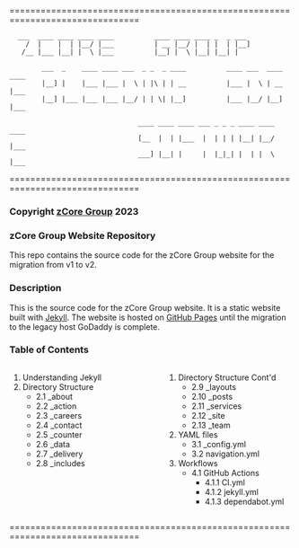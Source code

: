 ===============================================================================

      ___  ____ ____ ____ ____          ____ ____ ____ _  _ ___
        /  |    |  | |__/ |___          | __ |__/ |  | |  | |__]
       /__ |___ |__| |  \ |___          |__] |  \ |__| |__| |

            ___  _    ____ ____ ___  _ _  _ ____          ____ ___  ____ ____
            |__] |    |___ |___ |  \ | |\ | | __          |___ |  \ | __ |___
            |__] |___ |___ |___ |__/ | | \| |__]          |___ |__/ |__] |___

                                    ____ ____ ____ ___ _ _ _ ____ ____ ____
                                    [__  |  | |___  |  | | | |__| |__/ |___
                                    ___] |__| |     |  |_|_| |  | |  \ |___

===============================================================================
### Copyright [zCore Group](https://zcoregroup.com) 2023

### zCore Group Website Repository
This repo contains the source code for the zCore Group website for the migration from v1 to v2.
### Description
This is the source code for the zCore Group website. It is a static website built with [Jekyll](https://jekyllrb.com/). The website is hosted on [GitHub Pages](https://pages.github.com/) until the migration to the legacy host GoDaddy is complete.
### Table of Contents
<div style="display: flex; justify-content: space-between;">

<div style="width: 45%;">

1. Understanding Jekyll
2. Directory Structure
    - 2.1 _about
    - 2.2 _action
    - 2.3 _careers
    - 2.4 _contact
    - 2.5 _counter
    - 2.6 _data
    - 2.7 _delivery
    - 2.8 _includes

</div>
<div style="width: 45%;">

1. Directory Structure Cont'd
    - 2.9 _layouts
    - 2.10 _posts
    - 2.11 _services
    - 2.12 _site
    - 2.13 _team
3. YAML files
    - 3.1 _config.yml
    - 3.2 navigation.yml
4. Workflows
    - 4.1 GitHub Actions
        - 4.1.1 CI.yml
        - 4.1.2 jekyll.yml
        - 4.1.3 dependabot.yml

</div>

</div>

===============================================================================
